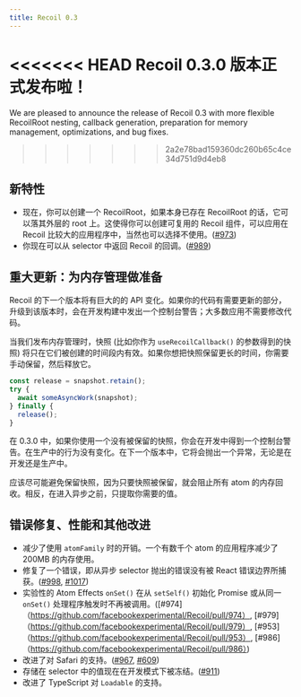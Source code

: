 ```yaml
---
title: Recoil 0.3
---
```


<<<<<<< HEAD
Recoil 0.3.0 版本正式发布啦！
=======
We are pleased to announce the release of Recoil 0.3 with more flexible RecoilRoot nesting, callback generation, preparation for memory management, optimizations, and bug fixes.

<!--truncate-->
>>>>>>> 2a2e78bad159360dc260b65c4ce34d751d9d4eb8

## 新特性

* 现在，你可以创建一个 RecoilRoot，如果本身已存在 RecoilRoot 的话，它可以落其外层的 root 上。这使得你可以创建可复用的 Recoil 组件，可以应用在 Recoil 比较大的应用程序中，当然也可以选择不使用。([#973](https://github.com/facebookexperimental/Recoil/pull/973))
* 你现在可以从 selector 中返回 Recoil 的回调。([#989](https://github.com/facebookexperimental/Recoil/pull/989))

## 重大更新：为内存管理做准备

Recoil 的下一个版本将有巨大的的 API 变化。如果你的代码有需要更新的部分，升级到该版本时，会在开发构建中发出一个控制台警告；大多数应用不需要修改代码。

当我们发布内存管理时，快照 (比如你作为 `useRecoilCallback()` 的参数得到的快照) 将只在它们被创建的时间段内有效。如果你想把快照保留更长的时间，你需要手动保留，然后释放它。

```js
const release = snapshot.retain();
try {
  await someAsyncWork(snapshot);
} finally {
  release();
}
```

在 0.3.0 中，如果你使用一个没有被保留的快照，你会在开发中得到一个控制台警告。在生产中的行为没有变化。在下一个版本中，它将会抛出一个异常，无论是在开发还是生产中。

应该尽可能避免保留快照，因为只要快照被保留，就会阻止所有 atom 的内存回收。相反，在进入异步之前，只提取你需要的值。

## 错误修复、性能和其他改进

* 减少了使用 `atomFamily` 时的开销。一个有数千个 atom 的应用程序减少了 200MB 的内存使用。
* 修复了一个错误，即从异步 selector 抛出的错误没有被 React 错误边界所捕获。([#998](https://github.com/facebookexperimental/Recoil/pull/998), [#1017](https://github.com/facebookexperimental/Recoil/pull/1017))
* 实验性的 Atom Effects `onSet()` 在从 `setSelf()` 初始化 Promise 或从同一 `onSet()` 处理程序触发时不再被调用。([#974]（https://github.com/facebookexperimental/Recoil/pull/974）, [#979]（https://github.com/facebookexperimental/Recoil/pull/979）, [#953]（https://github.com/facebookexperimental/Recoil/pull/953）, [#986]（https://github.com/facebookexperimental/Recoil/pull/986）)
* 改进了对 Safari 的支持。([#967](https://github.com/facebookexperimental/Recoil/pull/967), [#609](https://github.com/facebookexperimental/Recoil/pull/609))
* 存储在 selector 中的值现在在开发模式下被冻结。([#911](https://github.com/facebookexperimental/Recoil/pull/911))
* 改进了 TypeScript 对 `Loadable` 的支持。
